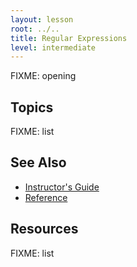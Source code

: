 ```yaml
---
layout: lesson
root: ../..
title: Regular Expressions
level: intermediate
---
```

FIXME: opening

Topics
------

FIXME: list

See Also
--------
*   [Instructor's Guide](guide.html)
*   [Reference](reference.html)

Resources
---------

FIXME: list
